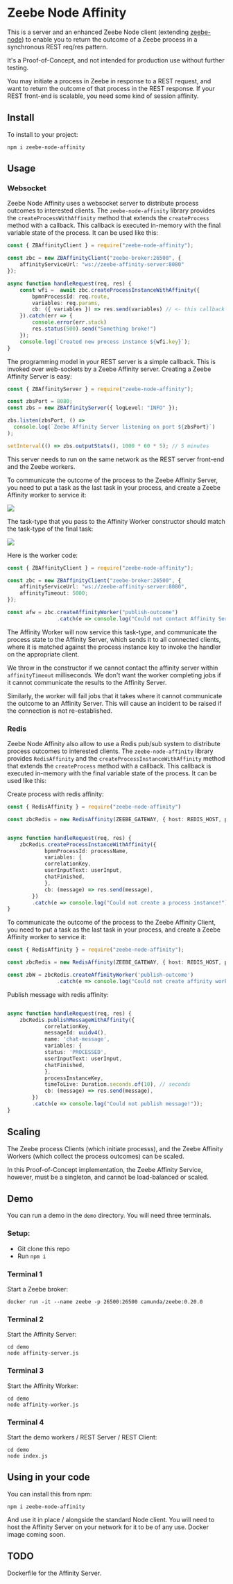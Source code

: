 # Zeebe Node Affinity 

This is a server and an enhanced Zeebe Node client (extending [zeebe-node](https://github.com/creditsenseau/zeebe-client-node-js)) to enable you to return the outcome of a Zeebe process in a synchronous REST req/res pattern.

It's a Proof-of-Concept, and not intended for production use without further testing.

You may initiate a process in Zeebe in response to a REST request, and want to return the outcome of that process in the REST response. If your REST front-end is scalable, you need some kind of session affinity.

## Install

To install to your project:

```
npm i zeebe-node-affinity
```

## Usage

### Websocket

Zeebe Node Affinity uses a websocket server to distribute process outcomes to interested clients. The `zeebe-node-affinity` library provides the `createProcessWithAffinity` method that extends the `createProcess` method with a callback. This callback is executed in-memory with the final variable state of the process. It can be used like this:

```typescript
const { ZBAffinityClient } = require("zeebe-node-affinity");

const zbc = new ZBAffinityClient("zeebe-broker:26500", {
    affinityServiceUrl: "ws://zeebe-affinity-server:8080"
});

async function handleRequest(req, res) {
    const wfi =  await zbc.createProcessInstanceWithAffinity({
        bpmnProcessId: req.route,
        variables: req.params,
        cb: ({ variables }) => res.send(variables) // <- this callback gets the process outcome
    }).catch(err => {
        console.error(err.stack)
        res.status(500).send("Something broke!")
    });
    console.log(`Created new process instance ${wfi.key}`);
}
```

The programming model in your REST server is a simple callback. This is invoked over web-sockets by a Zeebe Affinity server. Creating a Zeebe Affinity Server is easy:

```typescript
const { ZBAffinityServer } = require("zeebe-node-affinity");

const zbsPort = 8080;
const zbs = new ZBAffinityServer({ logLevel: "INFO" });

zbs.listen(zbsPort, () =>
  console.log(`Zeebe Affinity Server listening on port ${zbsPort}`)
);

setInterval(() => zbs.outputStats(), 1000 * 60 * 5); // 5 minutes
```

This server needs to run on the same network as the REST server front-end and the Zeebe workers.

To communicate the outcome of the process to the Zeebe Affinity Server, you need to put a task as the last task in your process, and create a Zeebe Affinity worker to service it:

![](img/affinity-task.png)

The task-type that you pass to the Affinity Worker constructor should match the task-type of the final task:

![](img/affinity-task-type.png)

Here is the worker code:

```typescript
const { ZBAffinityClient } = require("zeebe-node-affinity");

const zbc = new ZBAffinityClient("zeebe-broker:26500", {
    affinityServiceUrl: "ws://zeebe-affinity-server:8080",
    affinityTimeout: 5000;
});

const afw = zbc.createAffinityWorker("publish-outcome")
                .catch(e => console.log("Could not contact Affinity Server!"));
```

The Affinity Worker will now service this task-type, and communicate the process state to the Affinity Server, which sends it to all connected clients, where it is matched against the process instance key to invoke the handler on the appropriate client.

We throw in the constructor if we cannot contact the affinity server within `affinityTimeout` milliseconds. We don't want the worker completing jobs if it cannot communicate the results to the Affinity Server.

Similarly, the worker will fail jobs that it takes where it cannot communicate the outcome to an Affinity Server. This will cause an incident to be raised if the connection is not re-established.

### Redis


Zeebe Node Affinity also allow to use a Redis pub/sub system to distribute process outcomes to interested clients. The `zeebe-node-affinity` library provides `RedisAffinity` and the `createProcessInstanceWithAffinity` method that extends the `createProcess` method with a callback. This callback is executed in-memory with the final variable state of the process. It can be used like this:

Create process with redis affinity:

```typescript
const { RedisAffinity } = require("zeebe-node-affinity") 

const zbcRedis = new RedisAffinity(ZEEBE_GATEWAY, { host: REDIS_HOST, password: REDIS_AUTH });


async function handleRequest(req, res) {
    zbcRedis.createProcessInstanceWithAffinity({
            bpmnProcessId: processName,
            variables: {
            correlationKey,
            userInputText: userInput,
            chatFinished,
            },
            cb: (message) => res.send(message),
        })
        .catch(e => console.log("Could not create a process instance!"));
}
```

To communicate the outcome of the process to the Zeebe Affinity Client, you need to put a task as the last task in your process, and create a Zeebe Affinity worker to service it:

```typescript
const { RedisAffinity } = require("zeebe-node-affinity");

const zbcRedis = new RedisAffinity(ZEEBE_GATEWAY, { host: REDIS_HOST, password: REDIS_AUTH });

const zbW = zbcRedis.createAffinityWorker('publish-outcome')
                .catch(e => console.log("Could not create affinity worker!"));
```

Publish message with redis affinity:

```typescript

async function handleRequest(req, res) {
    zbcRedis.publishMessageWithAffinity({
            correlationKey,
            messageId: uuidv4(),
            name: 'chat-message',
            variables: {
            status: 'PROCESSED',
            userInputText: userInput,
            chatFinished,
            },
            processInstanceKey,
            timeToLive: Duration.seconds.of(10), // seconds
            cb: (message) => res.send(message),
        })
        .catch(e => console.log("Could not publish message!"));
}
```

## Scaling

The Zeebe process Clients (which initiate processs), and the Zeebe Affinity Workers (which collect the process outcomes) can be scaled.

In this Proof-of-Concept implementation, the Zeebe Affinity Service, however, must be a singleton, and cannot be load-balanced or scaled.

## Demo

You can run a demo in the `demo`  directory. You will need three terminals.

### Setup:
- Git clone this repo
- Run `npm i`

### Terminal 1
Start a Zeebe broker:

```
docker run -it --name zeebe -p 26500:26500 camunda/zeebe:0.20.0
```

### Terminal 2
Start the Affinity Server:

```
cd demo
node affinity-server.js
```

### Terminal 3
Start the Affinity Worker:

```
cd demo
node affinity-worker.js
```

### Terminal 4
Start the demo workers / REST Server / REST Client:

```
cd demo
node index.js
```

## Using in your code

You can install this from npm:

```
npm i zeebe-node-affinity
```

And use it in place / alongside the standard Node client. You will need to host the Affinity Server on your network for it to be of any use. Docker image coming soon.

## TODO

Dockerfile for the Affinity Server.
